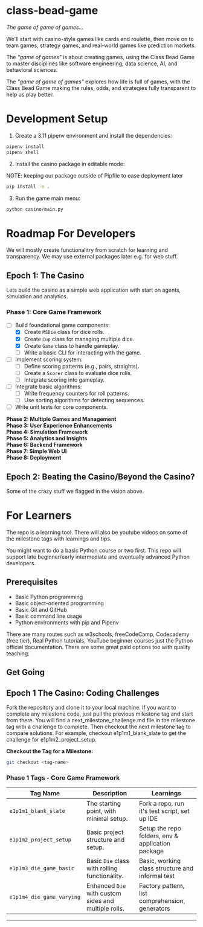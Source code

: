 # class-bead-game
*The game of game of games...*

We'll start with casino-style games like cards and roulette, then move on to team games, strategy games, and real-world games like prediction markets.

The *"game of games"* is about creating games, using the Class Bead Game to master disciplines like software engineering, data science, AI, and behavioral sciences.

The *"game of game of games"* explores how life is full of games, with the Class Bead Game making the rules, odds, and strategies fully transparent to help us play better.

# Development Setup

1. Create a 3.11 pipenv environment and install the dependencies:

```bash
pipenv install
pipenv shell
```
2. Install the casino package in editable mode:

NOTE: keeping our package outside of Pipfile to ease deployment later

```bash
pip install -e .
```
3. Run the game main menu:

```bash
python casino/main.py
```

# Roadmap For Developers
We will mostly create functionalitry from scratch for learning and transparency. We may use external packages later e.g. for web stuff.

## Epoch 1: The Casino
Lets build the casino as a simple web application with start on agents, simulation and analytics.

### **Phase 1: Core Game Framework**
- [ ] Build foundational game components:
  - [x] Create `MSDie` class for dice rolls.
  - [x] Create `Cup` class for managing multiple dice.
  - [x] Create `Game` class to handle gameplay.
  - [ ] Write a basic CLI for interacting with the game.
- [ ] Implement scoring system:
  - [ ] Define scoring patterns (e.g., pairs, straights).
  - [ ] Create a `Scorer` class to evaluate dice rolls.
  - [ ] Integrate scoring into gameplay.
- [ ] Integrate basic algorithms:
  - [ ] Write frequency counters for roll patterns.
  - [ ] Use sorting algorithms for detecting sequences.
- [ ] Write unit tests for core components.

**Phase 2: Multiple Games and Management**  
**Phase 3: User Experience Enhancements**  
**Phase 4: Simulation Framework**  
**Phase 5: Analytics and Insights**  
**Phase 6: Backend Framework**  
**Phase 7: Simple Web UI**  
**Phase 8: Deployment**  

## Epoch 2: Beating the Casino/Beyond the Casino?
Some of the crazy stuff we flagged in the vision above.

# For Learners

The repo is a learning tool. There will also be youtube videos on some of the milestone tags with learnings and tips.

You might want to do a basic Python course or two first. This repo will support late beginner/early intermediate and eventually advanced Python developers.

## Prerequisites
- Basic Python programming
- Basic object-oriented programming
- Basic Git and GitHub
- Basic command line usage
- Python environments with pip and Pipenv

There are many routes such as w3schools, freeCodeCamp, Codecademy (free tier), Real Python tutorials, YouTube beginner courses just the Python official documentation. There are some great paid options too with quality teaching.


## Get Going

## Epoch 1 The Casino: Coding Challenges

Fork the repository and clone it to your local machine. If you want to complete any milestone code, just pull the previous milestone tag and start from there. You will find a next_milestone_challenge.md file in the milestone tag with a challenge to complete. Then checkout the next milestone tag to compare solutions.
For example, checkout  e1p1m1_blank_slate to get the challenge for e1p1m2_project_setup.

**Checkout the Tag for a Milestone:**
   ```bash
   git checkout <tag-name>
   ```

### Phase 1 Tags - Core Game Framework

| Tag Name                | Description                                  | Learnings
|-------------------------|----------------------------------------------|----------------------------------------------------|
| `e1p1m1_blank_slate`    | The starting point, with minimal setup.      | Fork a repo, run it's test script, set up IDE      |
| `e1p1m2_project_setup`  | Basic project structure and setup.           | Setup the repo folders, env & application package |
| `e1p1m3_die_game_basic` | Basic `Die` class with rolling functionality.| Basic, working class structure and informal test |
| `e1p1m4_die_game_varying` | Enhanced `Die` with custom sides and multiple rolls. | Factory pattern, list comprehension, generators |

---



